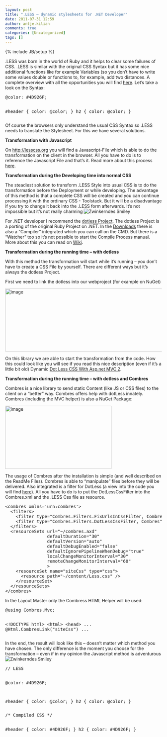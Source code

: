 ```yaml
---
layout: post
title: ".LESS – dynamic stylesheets for .NET Developer"
date: 2011-07-31 12:59
author: antje.kilian
comments: true
categories: [Uncategorized]
tags: []
---
```

{% include JB/setup %}
<p>.LESS was born in the world of Ruby and it helps to clear some failures of CSS. .LESS is similar with the original CSS Syntax but it has some nice additional functions like for example Variables (so you don’t have to write some values double or functions to, for example, add two distances. A complete overview with all the opportunities you will find <a href="http://lesscss.org/">here</a>. Let’s take a look on the Syntax:</p>  <div style="padding-bottom: 0px; margin: 0px; padding-left: 0px; padding-right: 0px; display: inline; float: none; padding-top: 0px" id="scid:812469c5-0cb0-4c63-8c15-c81123a09de7:897b4afc-9b6c-477b-98ec-52c6dba5e88a" class="wlWriterEditableSmartContent"><pre name="code" class="c#">@color: #4D926F;

#header {
  color: @color;
}
h2 {
  color: @color;
}</pre></div>

<p>Of course the browsers only understand the usual CSS Syntax so .LESS needs to translate the Stylesheet. For this we have several solutions. </p>

<p><b>Transformation with Javascript</b></p>

<p><b></b></p>

<p>On <a href="http://lesscss.org">http://lesscss.org</a> you will find a Javascript-File which is able to do the transformation on the client in the browser. All you have to do is to reference the Javascript File and that’s it. Read more about this process <a href="http://lesscss.org/#-client-side-usage">here</a>.</p>

<p><b>Transformation during the Developing time into normal CSS</b></p>

<p><b></b></p>

<p>The steadiest solution to transform .LESS Style into usual CSS is to do the transformation before the Deployment or while developing. The advantage of this method is that a complete CSS will be created and you can continue processing it with the ordinary CSS - Toolstack. But it will be a disadvantage if you try to change it back into the .LESS form afterwards. It’s not impossible but it’s not really charming <img style="border-bottom-style: none; border-left-style: none; border-top-style: none; border-right-style: none" class="wlEmoticon wlEmoticon-winkingsmile" alt="Zwinkerndes Smiley" src="http://code-inside.de/blog-in/wp-content/uploads/wlEmoticon-winkingsmile21.png" /></p>

<p>For .NET developer I recommend the <a href="http://www.dotlesscss.org/">dotless Project</a>. The dotless Project is a porting of the original Ruby Project on .NET. In the <a href="https://github.com/dotless/dotless/downloads">Downloads</a> there is also a “Compiler” integrated which you can call on the CMD. But there is a “Watcher” too so it’s not possible to start the Compile Process manual. More about this you can read on <a href="https://github.com/dotless/dotless/wiki">Wiki</a>. </p>

<p><b>Transformation during the running time – with dotless</b></p>

<p>With this method the transformation will start while it’s running – you don’t have to create a CSS File by yourself. There are different ways but it’s always the dotless Project. </p>

<p>First we need to link the dotless into our webproject (for example on NuGet)</p>

<p><img style="background-image: none; border-bottom: 0px; border-left: 0px; padding-left: 0px; padding-right: 0px; border-top: 0px; border-right: 0px; padding-top: 0px" title="image" border="0" alt="image" src="http://code-inside.de/blog/wp-content/uploads/image_thumb469.png" width="543" height="202" /></p>

<p>On this library we are able to start the transformation from the code. How this could look like you will see if you read this nice description (even if it’s a little bit old) Dynamic <a href="http://schotime.net/blog/index.php/2010/07/02/dynamic-dot-less-css-with-asp-net-mvc-2/">Dot Less CSS With Asp.net MVC 2</a>. </p>

<p><b>Transformation during the running time – with dotless and Combres</b></p>

<p>Combres is a nice library to send static Content (like JS or CSS files) to the client on a “better” way. Combres offers help with dotLess innately. Combres (including the MVC helper) is also a NuGet Package:</p>

<p><img style="background-image: none; border-bottom: 0px; border-left: 0px; padding-left: 0px; padding-right: 0px; border-top: 0px; border-right: 0px; padding-top: 0px" title="image" border="0" alt="image" src="http://code-inside.de/blog/wp-content/uploads/image_thumb470.png" width="342" height="203" /></p>

<p>The usage of Combres after the installation is simple (and well described on the ReadMe Files). Combres is able to “manipulate” files before they will be delivered. Also integrated is a filter for DotLess (a view into the code you will find <a href="http://www.codeproject.com/KB/aspnet/combres2.aspx">here</a>). All you have to do is to put the DotLessCssFilter into the Combres.xml and the .LESS Css file as resource. </p>

<div style="padding-bottom: 0px; margin: 0px; padding-left: 0px; padding-right: 0px; display: inline; float: none; padding-top: 0px" id="scid:812469c5-0cb0-4c63-8c15-c81123a09de7:2b293b31-4219-4d7c-bbc0-99923c928829" class="wlWriterEditableSmartContent"><pre name="code" class="c#">&lt;combres xmlns='urn:combres'&gt;
  &lt;filters&gt;
    &lt;filter type="Combres.Filters.FixUrlsInCssFilter, Combres" /&gt;
    &lt;filter type="Combres.Filters.DotLessCssFilter, Combres" /&gt;
  &lt;/filters&gt;
  &lt;resourceSets url="~/combres.axd"
                defaultDuration="30"
                defaultVersion="auto"
                defaultDebugEnabled="false"
                defaultIgnorePipelineWhenDebug="true"
                localChangeMonitorInterval="30"
                remoteChangeMonitorInterval="60"
                &gt;
    &lt;resourceSet name="siteCss" type="css"&gt;
      &lt;resource path="~/content/Less.css" /&gt;
    &lt;/resourceSet&gt;
  &lt;/resourceSets&gt;
&lt;/combres&gt;</pre></div>

<p>In the Layout Master only the Combress HTML Helper will be used:</p>

<div style="padding-bottom: 0px; margin: 0px; padding-left: 0px; padding-right: 0px; display: inline; float: none; padding-top: 0px" id="scid:812469c5-0cb0-4c63-8c15-c81123a09de7:b83f1343-5bca-4bc3-90c6-376a45bbb500" class="wlWriterEditableSmartContent"><pre name="code" class="c#">@using Combres.Mvc;

&lt;!DOCTYPE html&gt;
&lt;html&gt;
&lt;head&gt;
	...
    @Html.CombresLink("siteCss")
	...</pre></div>

<p>In the end, the result will look like this – doesn’t matter which method you have chosen. The only difference is the moment you choose for the transformation – even if in my opinion the Javascript method is adventurous <img style="border-bottom-style: none; border-left-style: none; border-top-style: none; border-right-style: none" class="wlEmoticon wlEmoticon-winkingsmile" alt="Zwinkerndes Smiley" src="http://code-inside.de/blog-in/wp-content/uploads/wlEmoticon-winkingsmile21.png" /></p>















<div style="padding-bottom: 0px; margin: 0px; padding-left: 0px; padding-right: 0px; display: inline; float: none; padding-top: 0px" id="scid:812469c5-0cb0-4c63-8c15-c81123a09de7:6d7f3ef8-1dbd-4880-bb85-a04152bfa9bb" class="wlWriterEditableSmartContent"><pre name="code" class="c#">// LESS

@color: #4D926F;

#header {
  color: @color;
}
h2 {
  color: @color;
}</pre></div>

<div style="padding-bottom: 0px; margin: 0px; padding-left: 0px; padding-right: 0px; display: inline; float: none; padding-top: 0px" id="scid:812469c5-0cb0-4c63-8c15-c81123a09de7:ef63f6ca-5c7c-4b22-af5c-6624cf64ba7c" class="wlWriterEditableSmartContent"><pre name="code" class="c#">/* Compiled CSS */

#header {
  color: #4D926F;
}
h2 {
  color: #4D926F;
}</pre></div>
